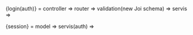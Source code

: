 {login(auth)} = controller => router => validation(new Joi schema) => servis =>

{session} = model => servis(auth) =>
